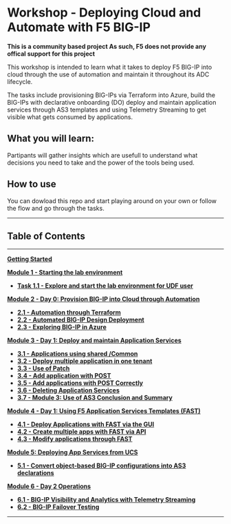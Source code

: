 # Workshop - Deploying Cloud and Automate with F5 BIG-IP

**This is a community based project As such, F5 does not provide any offical support for this project**

This workshop is intended to learn what it takes to deploy F5 BIG-IP into cloud through the use of automation and maintain it throughout its ADC lifecycle.

The tasks include provisioning BIG-IPs via Terraform into Azure, build the BIG-IPs with declarative onboarding (DO) deploy and maintain application services through AS3 templates and using Telemetry Streaming to get visible what gets consumed by applications.

## What you will learn:
Partipants will gather insights which are usefull to understand what decisions you need to take and the power of the tools being used.

## How to use
You can dowload this repo and start playing around on your own or follow the flow and go through the tasks.

**********************************
## Table of Contents
**********************************

**[Getting Started](docs/Getting_Started.md)**

**[Module 1 - Starting the lab environment](docs/module_1/module1.md)**

 * **[Task 1.1 - Explore and start the lab environment for UDF user](docs/module_1/task1_1.md)**

**[Module 2 - Day 0: Provision BIG-IP into Cloud through Automation](docs/module_2/module2.md)**

 * **[2.1 - Automation through Terraform](docs/module_2/task2_1.md)**
 * **[2.2 - Automated BIG-IP Design Deployment](docs/module_2/task2_2.md)**
 * **[2.3 - Exploring BIG-IP in Azure](docs/module_2/task2_3.md)**

**[Module 3 - Day 1: Deploy and maintain Application Services](docs/module_3/module3.md)**

 * **[3.1 - Applications using shared /Common](docs/module_3/task3_1.md)**
 * **[3.2 - Deploy multiple application in one tenant](docs/module_3/task3_2.md)**
 * **[3.3 - Use of Patch](docs/module_3/task3_3.md)**
 * **[3.4 - Add application with POST](docs/module_3/task3_4.md)**
 * **[3.5 - Add applications with POST Correctly](docs/module_3/task3_5.md)**
 * **[3.6 - Deleting Application Services](docs/module_3/task3_6.md)**
 * **[3.7 - Module 3: Use of AS3 Conclusion and Summary](docs/module_3/task3_7.md)**

**[Module 4 - Day 1: Using F5 Application Services Templates (FAST)](docs/module_4/module4.md)**

 * **[4.1 - Deploy Applications with FAST via the GUI](docs/module_4/task4_1.md)**
 * **[4.2 - Create multiple apps with FAST via API](docs/module_4/task4_2.md)**
 * **[4.3 - Modify applications through FAST](docs/module_4/task4_3.md)**

**[Module 5: Deploying App Services from UCS](docs/module_5/module5.md)**

 * **[5.1 - Convert object-based BIG-IP configurations into AS3 declarations](docs/module_5/task5_1.md)**

**[Module 6 - Day 2 Operations](docs/module_6/module6.md)**
 
 * **[6.1 - BIG-IP Visibility and Analytics with Telemetry Streaming](docs/module_6/task6_1.md)**
 * **[6.2 - BIG-IP Failover Testing](docs/module_6/task6_2.md)**

**********************************